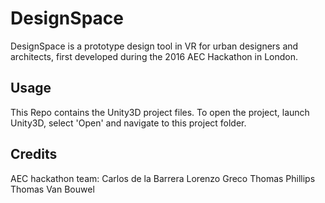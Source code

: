 # DesignSpace

DesignSpace is a prototype design tool in VR for urban designers and architects, first developed during the 2016 AEC Hackathon in London.

## Usage

This Repo contains the Unity3D project files. To open the project, launch Unity3D, select 'Open' and navigate to this project folder.

## Credits

AEC hackathon team:
Carlos de la Barrera
Lorenzo Greco
Thomas Phillips
Thomas Van Bouwel
